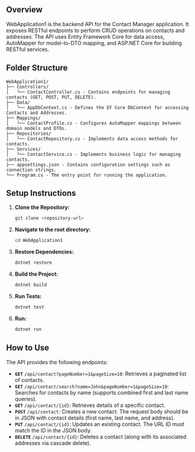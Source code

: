 ## Overview

WebApplication1 is the backend API for the Contact Manager application. It exposes RESTful endpoints to perform CRUD operations on contacts and addresses. The API uses Entity Framework Core for data access, AutoMapper for model-to-DTO mapping, and ASP.NET Core for building RESTful services.

## Folder Structure
```
WebApplication1/
├── Controllers/
│   └── ContactController.cs - Contains endpoints for managing contacts (GET, POST, PUT, DELETE).
├── Data/
│   └── AppDbContext.cs - Defines the EF Core DbContext for accessing Contacts and Addresses.
├── Mappings/
│   └── ContactProfile.cs - Configures AutoMapper mappings between domain models and DTOs.
├── Repositories/
│   └── ContactRepository.cs - Implements data access methods for contacts.
├── Services/
│   └── ContactService.cs - Implements business logic for managing contacts.
├── appsettings.json - Contains configuration settings such as connection strings.
└── Program.cs - The entry point for running the application.
```

## Setup Instructions

1. **Clone the Repository:**  
   ```bash
   git clone <repository-url>

2. **Navigate to the root directory:**  
   ```bash
   cd WebApplication1

3. **Restore Dependencies:**  
   ```bash
   dotnet restore

4. **Build the Project:**  
   ```bash
   dotnet build

5. **Run Tests:**  
   ```bash
   dotnet test

6. **Run:**  
   ```bash
   dotnet run

## How to Use

The API provides the following endpoints:

*   **`GET`** `/api/contact?pageNumber=1&pageSize=10`: Retrieves a paginated list of contacts.
*   **`GET`** `/api/contact/search?name=John&pageNumber=1&pageSize=10`: Searches for contacts by name (supports combined first and last name queries).
*   **`GET`** `/api/contact/{id}`: Retrieves details of a specific contact.
*   **`POST`** `/api/contact`: Creates a new contact. The request body should be in JSON with contact details (first name, last name, and address).
*   **`PUT`** `/api/contact/{id}`: Updates an existing contact. The URL ID must match the ID in the JSON body.
*   **`DELETE`** `/api/contact/{id}`: Deletes a contact (along with its associated addresses via cascade delete).